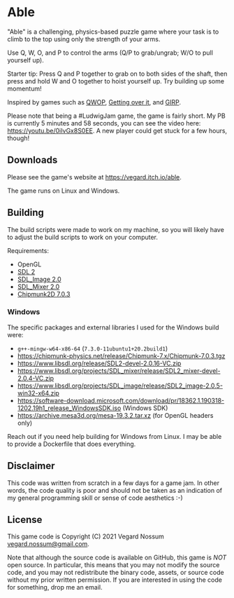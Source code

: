 # Able

"Able" is a challenging, physics-based puzzle game where your task is to climb to the top using only the strength of your arms.

Use Q, W, O, and P to control the arms (Q/P to grab/ungrab; W/O to pull yourself up).

Starter tip: Press Q and P together to grab on to both sides of the shaft, then press and hold W and O together to hoist yourself up. Try building up some momentum!

Inspired by games such as [QWOP](http://www.foddy.net/Athletics.html), [Getting over it](https://store.steampowered.com/app/240720/Getting_Over_It_with_Bennett_Foddy/), and [GIRP](http://www.foddy.net/GIRP.html).

Please note that being a #LudwigJam game, the game is fairly short. My PB is currently 5 minutes and 58 seconds, you can see the video here: <https://youtu.be/0iIvGx8S0EE>. A new player could get stuck for a few hours, though!


## Downloads

Please see the game's website at <https://vegard.itch.io/able>.

The game runs on Linux and Windows.


## Building

The build scripts were made to work on my machine, so you will likely have to adjust the build scripts to work on your computer.

Requirements:

* OpenGL
* [SDL 2](http://www.libsdl.org/)
* [SDL\_Image 2.0](https://www.libsdl.org/projects/SDL_image/)
* [SDL\_Mixer 2.0](https://www.libsdl.org/projects/SDL_mixer/)
* [Chipmunk2D 7.0.3](https://chipmunk-physics.net/)

### Windows

The specific packages and external libraries I used for the Windows build were:

* `g++-mingw-w64-x86-64` (`7.3.0-11ubuntu1+20.2build1`)
* <https://chipmunk-physics.net/release/Chipmunk-7.x/Chipmunk-7.0.3.tgz>
* <https://www.libsdl.org/release/SDL2-devel-2.0.16-VC.zip>
* <https://www.libsdl.org/projects/SDL_mixer/release/SDL2_mixer-devel-2.0.4-VC.zip>
* <https://www.libsdl.org/projects/SDL_image/release/SDL2_image-2.0.5-win32-x64.zip>
* <https://software-download.microsoft.com/download/pr/18362.1.190318-1202.19h1_release_WindowsSDK.iso> (Windows SDK)
* <https://archive.mesa3d.org/mesa-19.3.2.tar.xz> (for OpenGL headers only)

Reach out if you need help building for Windows from Linux. I may be able to provide a Dockerfile that does everything.


## Disclaimer

This code was written from scratch in a few days for a game jam. In other words, the code quality is poor and should not be taken as an indication of my general programming skill or sense of code aesthetics :-)


## License

This game code is Copyright (C) 2021 Vegard Nossum <vegard.nossum@gmail.com>.

Note that although the source code is available on GitHub, this game is *NOT* open source. In particular, this means that you may not modify the source code, and you may not redistribute the binary code, assets, or source code without my prior written permission. If you are interested in using the code for something, drop me an email.
